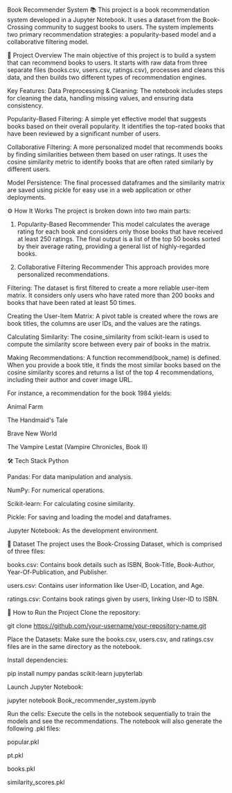 Book Recommender System 📚
This project is a book recommendation system developed in a Jupyter Notebook. It uses a dataset from the Book-Crossing community to suggest books to users. The system implements two primary recommendation strategies: a popularity-based model and a collaborative filtering model.

📖 Project Overview
The main objective of this project is to build a system that can recommend books to users. It starts with raw data from three separate files (books.csv, users.csv, ratings.csv), processes and cleans this data, and then builds two different types of recommendation engines.

Key Features:
Data Preprocessing & Cleaning: The notebook includes steps for cleaning the data, handling missing values, and ensuring data consistency.

Popularity-Based Filtering: A simple yet effective model that suggests books based on their overall popularity. It identifies the top-rated books that have been reviewed by a significant number of users.

Collaborative Filtering: A more personalized model that recommends books by finding similarities between them based on user ratings. It uses the cosine similarity metric to identify books that are often rated similarly by different users.

Model Persistence: The final processed dataframes and the similarity matrix are saved using pickle for easy use in a web application or other deployments.

⚙️ How It Works
The project is broken down into two main parts:

1. Popularity-Based Recommender
This model calculates the average rating for each book and considers only those books that have received at least 250 ratings. The final output is a list of the top 50 books sorted by their average rating, providing a general list of highly-regarded books.

2. Collaborative Filtering Recommender
This approach provides more personalized recommendations.

Filtering: The dataset is first filtered to create a more reliable user-item matrix. It considers only users who have rated more than 200 books and books that have been rated at least 50 times.

Creating the User-Item Matrix: A pivot table is created where the rows are book titles, the columns are user IDs, and the values are the ratings.

Calculating Similarity: The cosine_similarity from scikit-learn is used to compute the similarity score between every pair of books in the matrix.

Making Recommendations: A function recommend(book_name) is defined. When you provide a book title, it finds the most similar books based on the cosine similarity scores and returns a list of the top 4 recommendations, including their author and cover image URL.

For instance, a recommendation for the book 1984 yields:

Animal Farm

The Handmaid's Tale

Brave New World

The Vampire Lestat (Vampire Chronicles, Book II)

🛠️ Tech Stack
Python

Pandas: For data manipulation and analysis.

NumPy: For numerical operations.

Scikit-learn: For calculating cosine similarity.

Pickle: For saving and loading the model and dataframes.

Jupyter Notebook: As the development environment.

💾 Dataset
The project uses the Book-Crossing Dataset, which is comprised of three files:

books.csv: Contains book details such as ISBN, Book-Title, Book-Author, Year-Of-Publication, and Publisher.

users.csv: Contains user information like User-ID, Location, and Age.

ratings.csv: Contains book ratings given by users, linking User-ID to ISBN.

🚀 How to Run the Project
Clone the repository:

git clone https://github.com/your-username/your-repository-name.git

Place the Datasets: Make sure the books.csv, users.csv, and ratings.csv files are in the same directory as the notebook.

Install dependencies:

pip install numpy pandas scikit-learn jupyterlab

Launch Jupyter Notebook:

jupyter notebook Book_recommender_system.ipynb

Run the cells: Execute the cells in the notebook sequentially to train the models and see the recommendations. The notebook will also generate the following .pkl files:

popular.pkl

pt.pkl

books.pkl

similarity_scores.pkl
